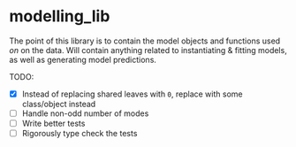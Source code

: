 # modelling_lib

The point of this library is to contain the model objects and functions used *on* on the data.
Will contain anything related to instantiating & fitting models, as well as generating model predictions.

TODO:

- [x] Instead of replacing shared leaves with `0`, replace with some class/object instead
- [ ] Handle non-odd number of modes
- [ ] Write better tests
- [ ] Rigorously type check the tests
